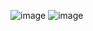 ![image](https://github.com/katepark1225/jquery-dashboard/assets/117127078/bb3cfc96-5f2f-40d5-8c3f-4ee12c826fde)
![image](https://github.com/katepark1225/jquery-dashboard/assets/117127078/8529b39b-2051-4f96-9a54-af714e5da32f)
